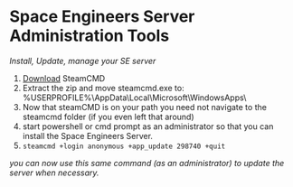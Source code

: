# Space Engineers Server Administration Tools
_Install, Update, manage your SE server_

1. [Download](https://steamcdn-a.akamaihd.net/client/installer/steamcmd.zip) SteamCMD  
2. Extract the zip and move steamcmd.exe to: %USERPROFILE%\AppData\Local\Microsoft\WindowsApps\   
3. Now that steamCMD is on your path you need not navigate to the steamcmd folder (if you even left that around)  
4. start powershell or cmd prompt as an administrator so that you can install the Space Engineers Server.  
5. `steamcmd +login anonymous +app_update 298740 +quit`  

_you can now use this same command (as an administrator) to update the server when necessary._  
